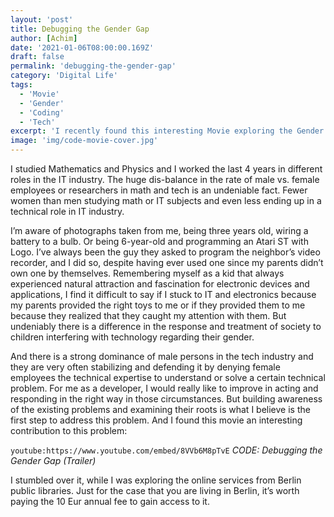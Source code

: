 ```yaml
---
layout: 'post'
title: Debugging the Gender Gap
author: [Achim]
date: '2021-01-06T08:00:00.169Z'
draft: false
permalink: 'debugging-the-gender-gap'
category: 'Digital Life'
tags:
  - 'Movie'
  - 'Gender'
  - 'Coding'
  - 'Tech'
excerpt: 'I recently found this interesting Movie exploring the Gender Gap in Coding. The movie tries to find explanations for the unequal distribution of people working in tech jobs/coding identifying them self as a male regarding female or non-binary people.'
image: 'img/code-movie-cover.jpg'
---
```


I studied Mathematics and Physics and I worked the last 4 years in different roles in the IT industry. The huge dis-balance in the rate of male vs. female employees or researchers in math and tech is an undeniable fact. Fewer women than men studying math or IT subjects and even less ending up in a technical role in IT industry.

I’m aware of photographs taken from me, being three years old, wiring a battery to a bulb. Or being 6-year-old and programming an Atari ST with Logo. I’ve always been the guy they asked to program the neighbor’s video recorder, and I did so, despite having ever used one since my parents didn’t own one by themselves. Remembering myself as a kid that always experienced natural attraction and fascination for electronic devices and applications, I find it difficult to say if I stuck to IT and electronics because my parents provided the right toys to me or if they provided them to me because they realized that they caught my attention with them. But undeniably there is a difference in the response and treatment of society to children interfering with technology regarding their gender.

And there is a strong dominance of male persons in the tech industry and they are very often stabilizing and defending it by denying female employees the technical expertise to understand or solve a certain technical problem. For me as a developer, I would really like to improve in acting and responding in the right way in those circumstances. But building awareness of the existing problems and examining their roots is what I believe is the first step to address this problem. And I found this movie an interesting contribution to this problem:

`youtube:https://www.youtube.com/embed/8VVb6M8pTvE`
_CODE: Debugging the Gender Gap (Trailer)_

I stumbled over it, while I was exploring the online services from Berlin public libraries. Just for the case that you are living in Berlin, it’s worth paying the 10 Eur annual fee to gain access to it.
